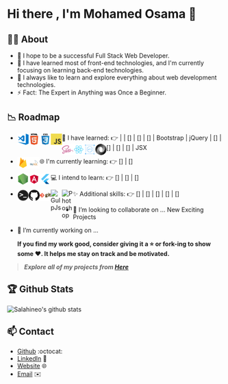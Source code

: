 # Hi there ,  I'm Mohamed Osama  👋


## 👨‍💻 About

- 🌱   I hope to be a successful Full Stack Web Developer.
- 💼   I have learned most of front-end technologies, and I'm currently focusing on learning back-end technologies.
- 🤔   I always like to learn and explore everything about web development technologies.
- ⚡   Fact: The Expert in Anything was Once a Beginner.

 ## 📉 Roadmap
 
- 💯   I have learned:   👉   | <img align="left" alt="Visual Studio Code" width="26px" src="https://raw.githubusercontent.com/github/explore/80688e429a7d4ef2fca1e82350fe8e3517d3494d/topics/visual-studio-code/visual-studio-code.png" /> | [<img align="left" alt="HTML5" width="26px" src="https://raw.githubusercontent.com/github/explore/80688e429a7d4ef2fca1e82350fe8e3517d3494d/topics/html/html.png" />] | [<img align="left" alt="CSS3" width="26px" src="https://raw.githubusercontent.com/github/explore/80688e429a7d4ef2fca1e82350fe8e3517d3494d/topics/css/css.png" />] | [<img align="left" alt="JavaScript" width="26px" src="https://raw.githubusercontent.com/github/explore/80688e429a7d4ef2fca1e82350fe8e3517d3494d/topics/javascript/javascript.png" />] | Bootstrap | jQuery | [<img align="left" alt="Sass" width="26px" src="https://raw.githubusercontent.com/github/explore/80688e429a7d4ef2fca1e82350fe8e3517d3494d/topics/sass/sass.png" />] | [<img align="left" alt="React" width="26px" src="https://raw.githubusercontent.com/github/explore/80688e429a7d4ef2fca1e82350fe8e3517d3494d/topics/react/react.png" />] | [<img align="left" alt="Api" width="26px" title = "Api" src="https://raw.githubusercontent.com/github/explore/80688e429a7d4ef2fca1e82350fe8e3517d3494d/topics/api/api.png" />] | [<img align="left" alt="JSON" width="26px" title = "JSON" src="https://raw.githubusercontent.com/github/explore/80688e429a7d4ef2fca1e82350fe8e3517d3494d/topics/json/json.png" />] | JSX
- 🌐   I'm currently learning:   👉   [<img align="left" alt="FireBase" width="26px" src="https://raw.githubusercontent.com/github/explore/80688e429a7d4ef2fca1e82350fe8e3517d3494d/topics/firebase/firebase.png" />] | [<img align="left" alt="MySQL" width="26px" src="https://raw.githubusercontent.com/github/explore/80688e429a7d4ef2fca1e82350fe8e3517d3494d/topics/mysql/mysql.png" />]
- 💻   I intend to learn:   👉   [<img align="left" alt="Node.js" width="26px" src="https://raw.githubusercontent.com/github/explore/80688e429a7d4ef2fca1e82350fe8e3517d3494d/topics/nodejs/nodejs.png" />] | [<img align="left" alt="Angular" width="26px" src="https://raw.githubusercontent.com/github/explore/80688e429a7d4ef2fca1e82350fe8e3517d3494d/topics/angular/angular.png" />] | [<img align="left" alt="Flutter" width="26px" src="https://raw.githubusercontent.com/github/explore/80688e429a7d4ef2fca1e82350fe8e3517d3494d/topics/flutter/flutter.png" />] 
- ✨   Additional skills:   👉   [<img align="left" alt="Terminal" width="26px" src="https://raw.githubusercontent.com/github/explore/80688e429a7d4ef2fca1e82350fe8e3517d3494d/topics/terminal/terminal.png" />] | [<img align="left" alt="GitHub" width="26px" src="https://raw.githubusercontent.com/github/explore/78df643247d429f6cc873026c0622819ad797942/topics/github/github.png" />] | [<img align="left" alt="Git" width="26px" src="https://raw.githubusercontent.com/github/explore/80688e429a7d4ef2fca1e82350fe8e3517d3494d/topics/git/git.png" />] | [<img align="left" alt="GulpJs" title = "GulpJs" width="26px" src="https://raw.githubusercontent.com/github/explore/80688e429a7d4ef2fca1e82350fe8e3517d3494d/topics/gulpjs/gulpjs.png" />] | [<img align="left" alt="Photoshop" title = "Photoshop" width="26px" src="https://raw.githubusercontent.com/github/explore/80688e429a7d4ef2fca1e82350fe8e3517d3494d/topics/photoshop/photoshop.png" />]
- 👯 I’m looking to collaborate on ... New Exciting Projects 
- 🔭 I’m currently working on ...

  **If you find my work good, consider giving it a ⭐ or fork-ing to show some ❤️. It helps me stay on track and be motivated.**

> ***Explore all of my projects from [Here](https://github.com/Eng-Mohamed-Osama?tab=repositories)***

## :trophy: Github Stats

![Salahineo's github stats](https://github-readme-stats.vercel.app/api?username=Eng-Mohamed-Osama&include_all_commits=true&hide=contribs,prs&show_icons=true&theme=tokyonight)

## 📫 Contact

- [Github](https://github.com/Eng-Mohamed-Osama) :octocat:
- [LinkedIn](https://www.linkedin.com/in/eng-mohamed-osama-moh-/) 💼
- [Website](https://mohamed-osama.web.app/) 🌐
- [Email](mailto:mohamed.osama2727@gmail.com) ✉️


